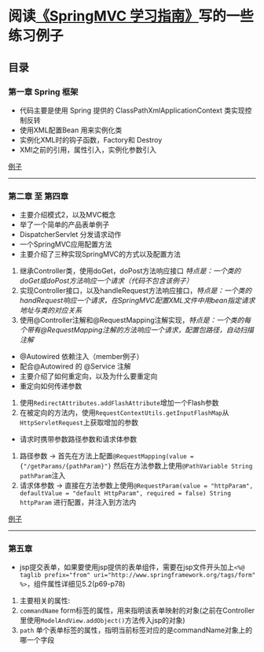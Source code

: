 # 阅读[《SpringMVC 学习指南》](http://152.136.139.89/center/java%E4%B9%A6/SpringMVC.pdf)写的一些练习例子

## 目录

### 第一章 Spring 框架

- 代码主要是使用 Spring 提供的 ClassPathXmlApplicationContext 类实现控制反转
- 使用XML配置Bean 用来实例化类
- 实例化XML时的钩子函数，Factory和 Destroy
- XMl之前的引用，属性引入，实例化参数引入

[例子](https://github.com/Dyinfalse/JavaLean/tree/master/springIocDemo)

---
### 第二章 至 第四章

- 主要介绍模式2，以及MVC概念
- 举了一个简单的产品表单例子
- DispatcherServlet 分发请求动作
- 一个SpringMVC应用配置方法
- 主要介绍了三种实现SpringMVC的方式以及配置方法
 1. 继承Controller类，使用doGet，doPost方法响应接口 *特点是：一个类的doGet或doPost方法响应一个请求（代码不包含该例子）*
 2. 实现Controller接口，以及handleRequest方法响应接口，*特点是：一个类的handRequest响应一个请求，在SpringMVC配置XML文件中用bean指定请求地址与类的对应关系*
 3. 使用@Controller注解和@RequestMapping注解实现，*特点是：一个类的每个带有@RequestMapping注解的方法响应一个请求，配置包路径，自动扫描注解*
- @Autowired 依赖注入（member例子）
- 配合@Autowired 的 @Service 注解
- 主要介绍了如何重定向，以及为什么要重定向
- 重定向如何传递参数
 1. 使用`RedirectAttributes.addFlashAttribute`增加一个Flash参数
 2. 在被定向的方法内，使用`RequestContextUtils.getInputFlashMap`从`HttpServletRequest`上获取增加的参数
- 请求时携带参数路径参数和请求体参数
 1. 路径参数 -> 首先在方法上配置`@RequestMapping(value = {"/getParams/{pathParam}"}` 然后在方法参数上使用`@PathVariable String pathParam`注入
 2. 请求体参数 -> 直接在方法参数上使用`@RequestParam(value = "httpParam", defaultValue = "default HttpParam", required = false) String httpParam` 进行配置，并注入到方法内

[例子](https://github.com/Dyinfalse/JavaLean/tree/master/comservletweb)

---
### 第五章

- jsp提交表单，如果要使用jsp提供的表单组件，需要在jsp文件开头加上`<%@ taglib prefix="from" uri="http://www.springframework.org/tags/form" %>`，组件属性详细见5.2(p69-p78)
 1. 主要相关的属性:
 2. `commandName` form标签的属性，用来指明该表单映射的对象(之前在Controller里使用`ModelAndView.addObject()`方法传入jsp的对象)
 3. `path` 单个表单标签的属性，指明当前标签对应的是commandName对象上的哪一个字段